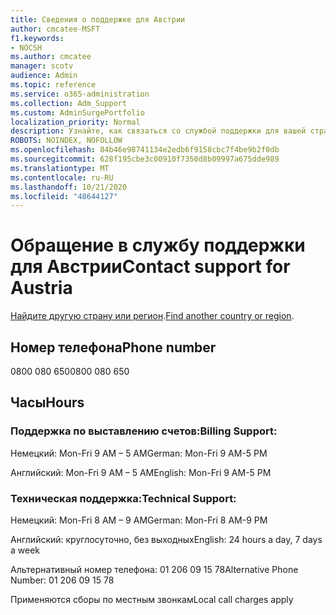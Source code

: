 ```yaml
---
title: Сведения о поддержке для Австрии
author: cmcatee-MSFT
f1.keywords:
- NOCSH
ms.author: cmcatee
manager: scotv
audience: Admin
ms.topic: reference
ms.service: o365-administration
ms.collection: Adm_Support
ms.custom: AdminSurgePortfolio
localization_priority: Normal
description: Узнайте, как связаться со службой поддержки для вашей страны или региона.
ROBOTS: NOINDEX, NOFOLLOW
ms.openlocfilehash: 84b46e98741134e2edb6f9158cbc7f4be9b2f0db
ms.sourcegitcommit: 628f195cbe3c00910f7350d8b09997a675dde989
ms.translationtype: MT
ms.contentlocale: ru-RU
ms.lasthandoff: 10/21/2020
ms.locfileid: "48644127"
---
```

# <a name="contact-support-for-austria"></a><span data-ttu-id="da5fa-103">Обращение в службу поддержки для Австрии</span><span class="sxs-lookup"><span data-stu-id="da5fa-103">Contact support for Austria</span></span>

<span data-ttu-id="da5fa-104">[Найдите другую страну или регион](../contact-support-for-business-products.md).</span><span class="sxs-lookup"><span data-stu-id="da5fa-104">[Find another country or region](../contact-support-for-business-products.md).</span></span>

## <a name="phone-number"></a><span data-ttu-id="da5fa-105">Номер телефона</span><span class="sxs-lookup"><span data-stu-id="da5fa-105">Phone number</span></span>
<span data-ttu-id="da5fa-106">0800 080 650</span><span class="sxs-lookup"><span data-stu-id="da5fa-106">0800 080 650</span></span>

## <a name="hours"></a><span data-ttu-id="da5fa-107">Часы</span><span class="sxs-lookup"><span data-stu-id="da5fa-107">Hours</span></span>
### <a name="billing-support"></a><span data-ttu-id="da5fa-108">Поддержка по выставлению счетов:</span><span class="sxs-lookup"><span data-stu-id="da5fa-108">Billing Support:</span></span>

<span data-ttu-id="da5fa-109">Немецкий: Mon-Fri 9 AM – 5 AM</span><span class="sxs-lookup"><span data-stu-id="da5fa-109">German: Mon-Fri 9 AM-5 PM</span></span>

<span data-ttu-id="da5fa-110">Английский: Mon-Fri 9 AM – 5 AM</span><span class="sxs-lookup"><span data-stu-id="da5fa-110">English: Mon-Fri 9 AM-5 PM</span></span>

### <a name="technical-support"></a><span data-ttu-id="da5fa-111">Техническая поддержка:</span><span class="sxs-lookup"><span data-stu-id="da5fa-111">Technical Support:</span></span>

<span data-ttu-id="da5fa-112">Немецкий: Mon-Fri 8 AM – 9 AM</span><span class="sxs-lookup"><span data-stu-id="da5fa-112">German: Mon-Fri 8 AM-9 PM</span></span>

<span data-ttu-id="da5fa-113">Английский: круглосуточно, без выходных</span><span class="sxs-lookup"><span data-stu-id="da5fa-113">English: 24 hours a day, 7 days a week</span></span>

<span data-ttu-id="da5fa-114">Альтернативный номер телефона: 01 206 09 15 78</span><span class="sxs-lookup"><span data-stu-id="da5fa-114">Alternative Phone Number: 01 206 09 15 78</span></span>

<span data-ttu-id="da5fa-115">Применяются сборы по местным звонкам</span><span class="sxs-lookup"><span data-stu-id="da5fa-115">Local call charges apply</span></span>
